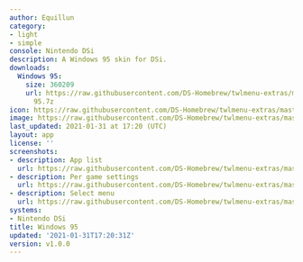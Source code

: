 ```yaml
---
author: Equillun
category:
- light
- simple
console: Nintendo DSi
description: A Windows 95 skin for DSi.
downloads:
  Windows 95:
    size: 360209
    url: https://raw.githubusercontent.com/DS-Homebrew/twlmenu-extras/master/_nds/TWiLightMenu/dsimenu/themes/Windows
      95.7z
icon: https://raw.githubusercontent.com/DS-Homebrew/twlmenu-extras/master/_nds/TWiLightMenu/dsimenu/themes/meta/Windows%2095/icon.png
image: https://raw.githubusercontent.com/DS-Homebrew/twlmenu-extras/master/_nds/TWiLightMenu/dsimenu/themes/meta/Windows%2095/icon.png
last_updated: 2021-01-31 at 17:20 (UTC)
layout: app
license: ''
screenshots:
- description: App list
  url: https://raw.githubusercontent.com/DS-Homebrew/twlmenu-extras/master/_nds/TWiLightMenu/dsimenu/themes/meta/Windows%2095/screenshots/app-list.png
- description: Per game settings
  url: https://raw.githubusercontent.com/DS-Homebrew/twlmenu-extras/master/_nds/TWiLightMenu/dsimenu/themes/meta/Windows%2095/screenshots/per-game-settings.png
- description: Select menu
  url: https://raw.githubusercontent.com/DS-Homebrew/twlmenu-extras/master/_nds/TWiLightMenu/dsimenu/themes/meta/Windows%2095/screenshots/select-menu.png
systems:
- Nintendo DSi
title: Windows 95
updated: '2021-01-31T17:20:31Z'
version: v1.0.0
---
```

